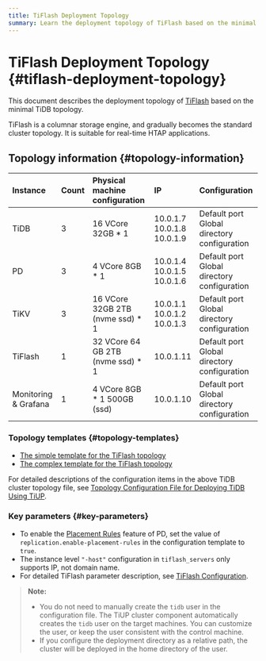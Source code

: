 ```yaml
---
title: TiFlash Deployment Topology
summary: Learn the deployment topology of TiFlash based on the minimal TiDB topology.
---
```


# TiFlash Deployment Topology {#tiflash-deployment-topology}

This document describes the deployment topology of [TiFlash](/tiflash/tiflash-overview.md) based on the minimal TiDB topology.

TiFlash is a columnar storage engine, and gradually becomes the standard cluster topology. It is suitable for real-time HTAP applications.

## Topology information {#topology-information}

| Instance                  | Count | Physical machine configuration    | IP                                     | Configuration                                     |
| :------------------------ | :---- | :-------------------------------- | :------------------------------------- | :------------------------------------------------ |
| TiDB                      | 3     | 16 VCore 32GB * 1                 | 10.0.1.7 <br/> 10.0.1.8 <br/> 10.0.1.9 | Default port <br/> Global directory configuration |
| PD                        | 3     | 4 VCore 8GB * 1                   | 10.0.1.4 <br/> 10.0.1.5 <br/> 10.0.1.6 | Default port <br/> Global directory configuration |
| TiKV                      | 3     | 16 VCore 32GB 2TB (nvme ssd) * 1  | 10.0.1.1 <br/> 10.0.1.2 <br/> 10.0.1.3 | Default port <br/> Global directory configuration |
| TiFlash                   | 1     | 32 VCore 64 GB 2TB (nvme ssd) * 1 | 10.0.1.11                              | Default port <br/> Global directory configuration |
| Monitoring &#x26; Grafana | 1     | 4 VCore 8GB * 1 500GB (ssd)       | 10.0.1.10                              | Default port <br/> Global directory configuration |

### Topology templates {#topology-templates}

-   [The simple template for the TiFlash topology](https://github.com/pingcap/docs/blob/master/config-templates/simple-tiflash.yaml)
-   [The complex template for the TiFlash topology](https://github.com/pingcap/docs/blob/master/config-templates/complex-tiflash.yaml)

For detailed descriptions of the configuration items in the above TiDB cluster topology file, see [Topology Configuration File for Deploying TiDB Using TiUP](/tiup/tiup-cluster-topology-reference.md).

### Key parameters {#key-parameters}

-   To enable the [Placement Rules](/configure-placement-rules.md) feature of PD, set the value of `replication.enable-placement-rules` in the configuration template to `true`.
-   The instance level `"-host"` configuration in `tiflash_servers` only supports IP, not domain name.
-   For detailed TiFlash parameter description, see [TiFlash Configuration](/tiflash/tiflash-configuration.md).

> **Note:**
>
> -   You do not need to manually create the `tidb` user in the configuration file. The TiUP cluster component automatically creates the `tidb` user on the target machines. You can customize the user, or keep the user consistent with the control machine.
> -   If you configure the deployment directory as a relative path, the cluster will be deployed in the home directory of the user.
